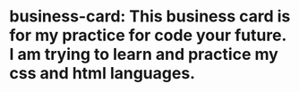 # business-card: This business card is for my practice for code your future. I am trying to learn and practice my css and html languages.

